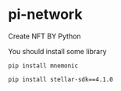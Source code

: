 # pi-network
Create NFT BY Python

You should install some library

``pip install mnemonic``

``pip install stellar-sdk==4.1.0``
